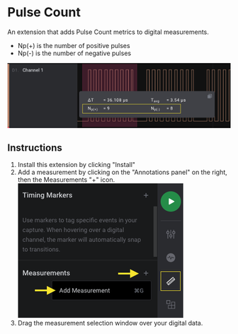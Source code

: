 # Pulse Count

An extension that adds Pulse Count metrics to digital measurements.
- Np(+) is the number of positive pulses
- Np(-) is the number of negative pulses

![Pulse Count](files/pulse_count.png)

## Instructions
1. Install this extension by clicking "Install"
2. Add a measurement by clicking on the "Annotations panel" on the right, then the Measurements "+" icon.
![Adding a Measurement](files/add_measurement.png)
3. Drag the measurement selection window over your digital data.
